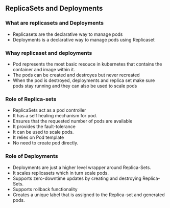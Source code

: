 ## ReplicaSets and Deployments

### What are replicasets and Deployments
- Replicasets are the declarative way to manage pods
- Deployments is a declarative way to manage pods using Replicaset

### Whay replicaset and deployments
- Pod represents the most basic resouce in kubernetes that contains the container and image within it.
- The pods can be created and destroyes but never recreated
- When the pod is destroyed, deployments and replica set make sure pods stay running and they can also be used to scale pods

### Role of Replica-sets
- ReplicaSets act as a pod controller
- It has a self healing mechanism for pod.
- Ensures that the requested number of pods are available
- It provides the fault-tolerance
- It can be used to scale pods.
- It relies on Pod template
- No need to create pod directly.

### Role of Deployments
- Deployments are just a higher level wrapper around Replica-Sets.
- It scales replicasets which in turn scale pods.
- Supports zero-downtime updates by creating and destroying Replica-Sets.
- Supports rollback functionality
- Creates a unique label that is assigned to the Replica-set and generated pods.
